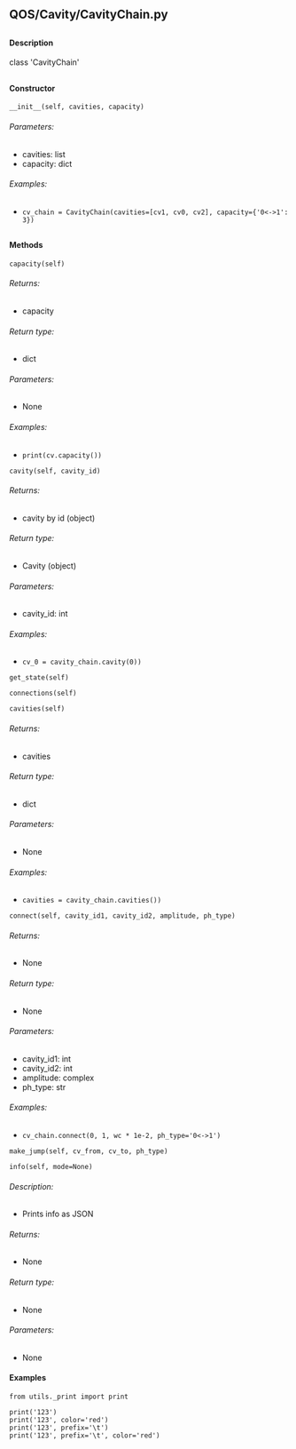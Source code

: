 ## QOS/Cavity/CavityChain.py
##
#### Description
class 'CavityChain'
##
#### Constructor
`__init__(self, cavities, capacity)`
###### Parameters:
* cavities: list
* capacity: dict
###### Examples:
* `cv_chain = CavityChain(cavities=[cv1, cv0, cv2], capacity={'0<->1': 3})`
##
#### Methods
`capacity(self)`
###### Returns:
* capacity
###### Return type:
* dict
###### Parameters:
* None
###### Examples:
* `print(cv.capacity())`

`cavity(self, cavity_id)`
###### Returns:
* cavity by id (object)
###### Return type:
* Cavity (object)
###### Parameters:
* cavity_id: int
###### Examples:
* `cv_0 = cavity_chain.cavity(0))`

`get_state(self)`

`connections(self)`

`cavities(self)`
###### Returns:
* cavities
###### Return type:
* dict
###### Parameters:
* None
###### Examples:
* `cavities = cavity_chain.cavities())`

`connect(self, cavity_id1, cavity_id2, amplitude, ph_type)`
###### Returns:
* None
###### Return type:
* None
###### Parameters:
* cavity_id1: int
* cavity_id2: int
* amplitude: complex
* ph_type: str
###### Examples:
* `cv_chain.connect(0, 1, wc * 1e-2, ph_type='0<->1')`

`make_jump(self, cv_from, cv_to, ph_type)`

`info(self, mode=None)`
###### Description:
* Prints info as JSON
###### Returns:
* None
###### Return type:
* None
###### Parameters:
* None

#### Examples
```
from utils._print import print

print('123')
print('123', color='red')
print('123', prefix='\t')
print('123', prefix='\t', color='red')
```
